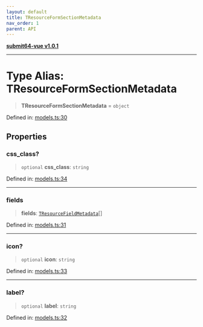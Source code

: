 ```yaml
---
layout: default
title: TResourceFormSectionMetadata
nav_order: 1
parent: API
---
```


[**submit64-vue v1.0.1**](../README.md)

***

# Type Alias: TResourceFormSectionMetadata

> **TResourceFormSectionMetadata** = `object`

Defined in: [models.ts:30](https://github.com/CHUReimsDSN/Submit64-Vue/blob/b0ac49071bd835942dbc5de42858809d4b23b034/src/models.ts#L30)

## Properties

### css\_class?

> `optional` **css\_class**: `string`

Defined in: [models.ts:34](https://github.com/CHUReimsDSN/Submit64-Vue/blob/b0ac49071bd835942dbc5de42858809d4b23b034/src/models.ts#L34)

***

### fields

> **fields**: [`TResourceFieldMetadata`](TResourceFieldMetadata.md)[]

Defined in: [models.ts:31](https://github.com/CHUReimsDSN/Submit64-Vue/blob/b0ac49071bd835942dbc5de42858809d4b23b034/src/models.ts#L31)

***

### icon?

> `optional` **icon**: `string`

Defined in: [models.ts:33](https://github.com/CHUReimsDSN/Submit64-Vue/blob/b0ac49071bd835942dbc5de42858809d4b23b034/src/models.ts#L33)

***

### label?

> `optional` **label**: `string`

Defined in: [models.ts:32](https://github.com/CHUReimsDSN/Submit64-Vue/blob/b0ac49071bd835942dbc5de42858809d4b23b034/src/models.ts#L32)
